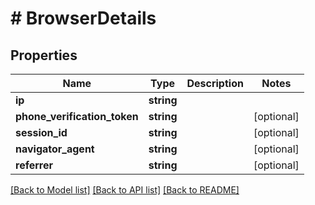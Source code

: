 # # BrowserDetails

## Properties

Name | Type | Description | Notes
------------ | ------------- | ------------- | -------------
**ip** | **string** |  |
**phone_verification_token** | **string** |  | [optional]
**session_id** | **string** |  | [optional]
**navigator_agent** | **string** |  | [optional]
**referrer** | **string** |  | [optional]

[[Back to Model list]](../../README.md#models) [[Back to API list]](../../README.md#endpoints) [[Back to README]](../../README.md)
